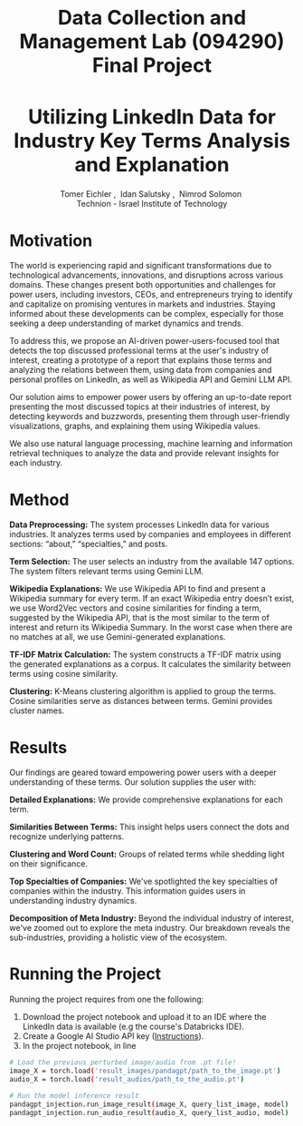 <h3 align='center' style="text-align:center; font-weight:bold; font-size:2.5em">Data Collection and Management Lab (094290) Final Project</h3>
<h1 align='center' style="text-align:center; font-weight:bold; font-size:2.5em">Utilizing LinkedIn Data for Industry Key Terms Analysis and Explanation</h1>

<p align='center' style="text-align:center;font-size:1em;">
    <a>Tomer Eichler</a>&nbsp;,&nbsp;
    <a>Idan Salutsky</a>&nbsp;,&nbsp;
    <a>Nimrod Solomon</a>&nbsp;
    <br/> 
    Technion - Israel Institute of Technology<br/>  
</p>


# Motivation

The world is experiencing rapid and significant transformations due to technological advancements, innovations, and disruptions across various domains. These changes present both opportunities and challenges for power users, including investors, CEOs, and entrepreneurs trying to identify and capitalize on promising ventures in markets and industries. Staying informed about these developments can be complex, especially for those seeking a deep understanding of market dynamics and trends. 

To address this, we propose an AI-driven power-users-focused tool that detects the top discussed professional terms at the user's industry of interest, creating a prototype of a report that explains those terms and analyzing the relations between them, using data from companies and personal profiles on LinkedIn, as well as Wikipedia API and Gemini LLM API.

Our solution aims to empower power users by offering an up-to-date report presenting the most discussed topics at their industries of interest, by detecting keywords and buzzwords, presenting them through user-friendly visualizations, graphs, and explaining them using Wikipedia values. 

We also use natural language processing, machine learning and information retrieval techniques to analyze the data and provide relevant insights for each industry.


# Method

**Data Preprocessing:** The system processes LinkedIn data for various industries. It analyzes terms used by companies and employees in different sections: “about,” “specialties,” and posts.

**Term Selection:** The user selects an industry from the available 147 options. The system filters relevant terms using Gemini LLM.

**Wikipedia Explanations:** We use Wikipedia API to find and present a Wikipedia summary for every term. If an exact Wikipedia entry doesn’t exist, we use Word2Vec vectors and cosine similarities for finding a term, suggested by the Wikipedia API, that is the most similar to the term of interest and return its Wikipedia Summary. In the worst case when there are no matches at all, we use Gemini-generated explanations.

**TF-IDF Matrix Calculation:** The system constructs a TF-IDF matrix using the generated explanations as a corpus. It calculates the similarity between terms using cosine similarity.

**Clustering:** K-Means clustering algorithm is applied to group the terms. Cosine similarities serve as distances between terms. Gemini provides cluster names.


# Results

Our findings are geared toward empowering power users with a deeper understanding of these terms. Our solution supplies the user with: 

**Detailed Explanations:** We provide comprehensive explanations for each term.

**Similarities Between Terms:** This insight helps users connect the dots and recognize underlying patterns.

**Clustering and Word Count:** Groups of related terms while shedding light on their significance.

**Top Specialties of Companies:** We've spotlighted the key specialties of companies within the industry. This information guides users in understanding industry dynamics.

**Decomposition of Meta Industry:** Beyond the individual industry of interest, we've zoomed out to explore the meta industry. Our breakdown reveals the sub-industries, providing a holistic view of the ecosystem.


# Running the Project

Running the project requires from one the following:

1. Download the project notebook and upload it to an IDE where the LinkedIn data is available (e.g the course's Databricks IDE).
2. Create a Google AI Studio API key ([Instructions](https://aistudio.google.com/app/apikey)).
3. In the project notebook, in line 


```bash
# Load the previous perturbed image/audio from .pt file!
image_X = torch.load('result_images/pandagpt/path_to_the_image.pt')
audio_X = torch.load('result_audios/path_to_the_audio.pt')

# Run the model inference result
pandagpt_injection.run_image_result(image_X, query_list_image, model)
pandagpt_injection.run_audio_result(audio_X, query_list_audio, model)
```




